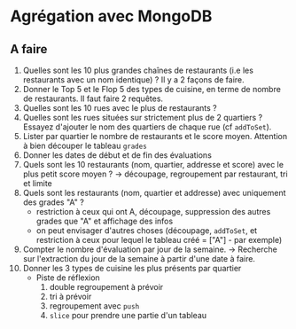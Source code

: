 
# Agrégation avec MongoDB


## A faire

1. Quelles sont les 10 plus grandes chaînes de restaurants (i.e les restaurants avec un nom identique) ? Il y a 2 façons de faire.
1. Donner le Top 5 et le Flop 5 des types de cuisine, en terme de nombre de restaurants. Il faut faire 2 requêtes.
1. Quelles sont les 10 rues avec le plus de restaurants ?
1. Quelles sont les rues situées sur strictement plus de 2 quartiers ? Essayez d'ajouter le nom des quartiers de chaque rue (cf `addToSet`).
1. Lister par quartier le nombre de restaurants et le score moyen. Attention à bien découper le tableau `grades`
1. Donner les dates de début et de fin des évaluations
1. Quels sont les 10 restaurants (nom, quartier, addresse et score) avec le plus petit score moyen ? &rarr; découpage, regroupement par restaurant, tri et limite
1. Quels sont les restaurants (nom, quartier et addresse) avec uniquement des grades "A" ?
    - restriction à ceux qui ont A, découpage, suppression des autres grades que "A" et affichage des infos
    - on peut envisager d'autres choses (découpage, `addToSet`, et restriction à ceux pour lequel le tableau créé = ["A"] - par exemple)
1. Compter le nombre d'évaluation par jour de la semaine.
    &rarr; Recherche sur l'extraction du jour de la semaine à partir d'une date à faire.
1. Donner les 3 types de cuisine les plus présents par quartier
    - Piste de réflexion
        1. double regroupement à prévoir
        2. tri à prévoir
        3. regroupement avec `push`
        4. `slice` pour prendre une partie d'un tableau

